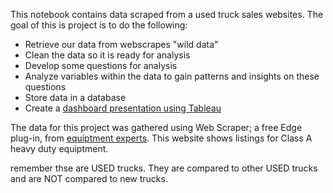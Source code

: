This notebook contains data scraped from a used truck sales websites. The goal of this is project is to do the following:
* Retrieve our data from webscrapes "wild data"
* Clean the data so it is ready for analysis
* Develop some questions for analysis
* Analyze variables within the data to gain patterns and insights on these questions
* Store data in a database
* Create a [dashboard presentation using Tableau](https://public.tableau.com/app/profile/devan.veach/viz/Used-HD-Truck-Sales/Dashboard)


The data for this project was gathered using Web Scraper; a free Edge plug-in, from [equiptment experts](https://www.equipmentexperts.com/). This website shows listings for Class A heavy duty equiptment.

remember thse are USED trucks. They are compared to other USED trucks and are NOT compared to new trucks.